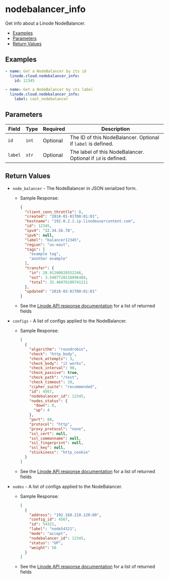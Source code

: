 # nodebalancer_info

Get info about a Linode NodeBalancer.


- [Examples](#examples)
- [Parameters](#parameters)
- [Return Values](#return-values)

## Examples

```yaml
- name: Get a NodeBalancer by its id
  linode.cloud.nodebalancer_info:
    id: 12345
```

```yaml
- name: Get a NodeBalancer by its label
  linode.cloud.nodebalancer_info:
    label: cool_nodebalancer
```









## Parameters

| Field     | Type | Required | Description                                                                  |
|-----------|------|----------|------------------------------------------------------------------------------|
| `id` | `int` | Optional | The ID of this NodeBalancer. Optional if `label` is defined.   |
| `label` | `str` | Optional | The label of this NodeBalancer. Optional if `id` is defined.   |





## Return Values

- `node_balancer` - The NodeBalancer in JSON serialized form.

    - Sample Response:
        ```json
        {
          "client_conn_throttle": 0,
          "created": "2018-01-01T00:01:01",
          "hostname": "192.0.2.1.ip.linodeusercontent.com",
          "id": 12345,
          "ipv4": "12.34.56.78",
          "ipv6": null,
          "label": "balancer12345",
          "region": "us-east",
          "tags": [
            "example tag",
            "another example"
          ],
          "transfer": {
            "in": 28.91200828552246,
            "out": 3.5487728118896484,
            "total": 32.46078109741211
          },
          "updated": "2018-03-01T00:01:01"
        }
        ```
    - See the [Linode API response documentation](https://www.linode.com/docs/api/nodebalancers/#nodebalancer-view__responses) for a list of returned fields


- `configs` - A list of configs applied to the NodeBalancer.

    - Sample Response:
        ```json
        [
          {
            "algorithm": "roundrobin",
            "check": "http_body",
            "check_attempts": 3,
            "check_body": "it works",
            "check_interval": 90,
            "check_passive": true,
            "check_path": "/test",
            "check_timeout": 10,
            "cipher_suite": "recommended",
            "id": 4567,
            "nodebalancer_id": 12345,
            "nodes_status": {
              "down": 0,
              "up": 4
            },
            "port": 80,
            "protocol": "http",
            "proxy_protocol": "none",
            "ssl_cert": null,
            "ssl_commonname": null,
            "ssl_fingerprint": null,
            "ssl_key": null,
            "stickiness": "http_cookie"
          }
        ]
        ```
    - See the [Linode API response documentation](https://www.linode.com/docs/api/nodebalancers/#config-view__responses) for a list of returned fields


- `nodes` - A list of configs applied to the NodeBalancer.

    - Sample Response:
        ```json
        [
          {
            "address": "192.168.210.120:80",
            "config_id": 4567,
            "id": 54321,
            "label": "node54321",
            "mode": "accept",
            "nodebalancer_id": 12345,
            "status": "UP",
            "weight": 50
          }
        ]
        ```
    - See the [Linode API response documentation](https://www.linode.com/docs/api/nodebalancers/#node-view) for a list of returned fields


